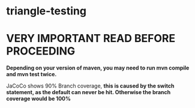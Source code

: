# triangle-testing

# VERY IMPORTANT READ BEFORE PROCEEDING

**Depending on your version of maven, you may need to run mvn compile and mvn test twice.**

JaCoCo shows 90% Branch coverage, **this is caused by the switch statement, as the default can never be hit. Otherwise the branch coverage would be 100%**

